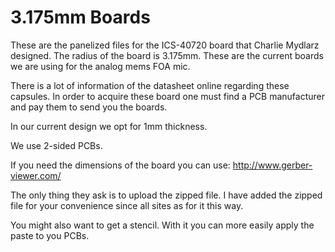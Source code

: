 # 3.175mm Boards

These are the panelized files for the ICS-40720 board that Charlie Mydlarz designed. The radius of the board is 3.175mm. These are the current boards we are using for the analog mems FOA mic.

There is a lot of information of the datasheet online regarding these capsules. In order to acquire these board one must find a PCB manufacturer and pay them to send you the boards.

In our current design we opt for 1mm thickness.

We use 2-sided PCBs.

If you need the dimensions of the board you can use: http://www.gerber-viewer.com/

The only thing they ask is to upload the zipped file. I have added the zipped file for your convenience since all sites as for it this way.

You might also want to get a stencil. With it you can more easily apply the paste to you PCBs.
